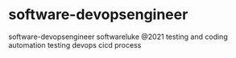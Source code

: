 # software-devopsengineer
software-devopsengineer softwareluke @2021 testing and coding
automation testing
devops cicd process
